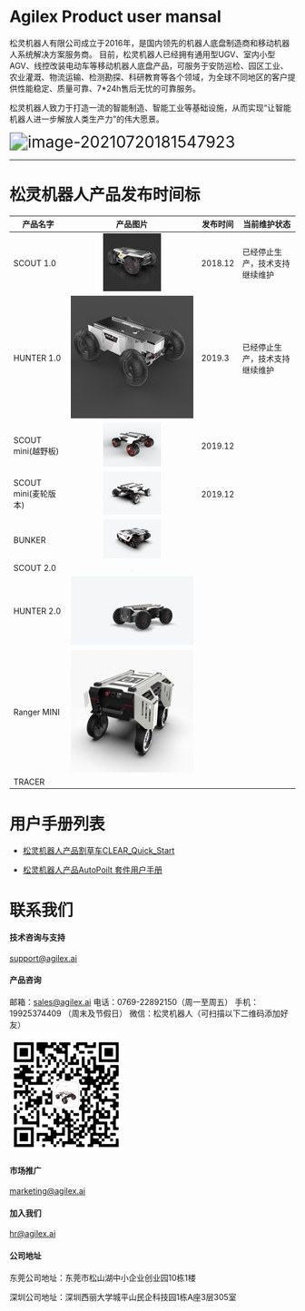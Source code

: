 # Agilex Product user mansal 

松灵机器人有限公司成立于2016年，是国内领先的机器人底盘制造商和移动机器人系统解决方案服务商。 目前，松灵机器人已经拥有通用型UGV、室内小型AGV、线控改装电动车等移动机器人底盘产品，可服务于安防巡检、园区工业、农业灌溉、物流运输、检测勘探、科研教育等各个领域，为全球不同地区的客户提供性能稳定、质量可靠、7*24h售后无忧的可靠服务。

松灵机器人致力于打造一流的智能制造、智能工业等基础设施，从而实现“让智能机器人进一步解放人类生产力”的伟大愿景。

<img src="https://github.com/agilexrobotics/agilex.io/blob/master/image/image-20210720181547923.png" alt="image-20210720181547923" style="zoom:200%;" />

------

# 松灵机器人产品发布时间标

| 产品名字             |                           产品图片                           | 发布时间 | 当前维护状态                   |
| -------------------- | :----------------------------------------------------------: | -------- | ------------------------------ |
| SCOUT 1.0            |   <img src="/image/SCOUT%201.0.png" style="zoom: 10%;" />    | 2018.12  | 已经停止生产，技术支持继续维护 |
| HUNTER 1.0           |     <img src="image/HUNTER1_0.png" style="zoom:80%;" />      | 2019.3   | 已经停止生产，技术支持继续维护 |
| SCOUT mini(越野板)   |   <img src="image/scout%20mini.png"  style="zoom:10%;" />    | 2019.12  |                                |
| SCOUT mini(麦轮版本) | <img src="image/scout%20mini_omni.png" style="zoom: 10%;" /> | 2019.12  |                                |
| BUNKER               | <img src="image/bunker.png" style="zoom: 10%;" /> |          |                                |
| SCOUT 2.0            | <img src="image/scout2.img"  style="zoom: 10%;" /> |          |                                |
| HUNTER 2.0           |        <img src="/image/hunter2.png" style="zoom:25%;" />         |          |                                |
| Ranger MINI          |      <img src="/image/rangermini.png"  style="zoom:25%;" />      |          |                                |
| TRACER               |                                                              |          |                                |







# 用户手册列表

* [松灵机器人产品割草车CLEAR_Quick_Start](https://agilexrobotics.gitbook.io/agilex/)

* [松灵机器人产品AutoPoilt 套件用户手册](https://agilexrobotics.gitbook.io/clear-yong-hu-shou-ce/)



# 联系我们

#### 技术咨询与支持

support@agilex.ai

#### 产品咨询

邮箱：sales@agilex.ai
电话：0769-22892150（周一至周五）
手机：19925374409  （周末及节假日）
微信：松灵机器人（可扫描以下二维码添加好友）

![image.png](/image/qr_code)



#### 市场推广

marketing@agilex.ai

#### 加入我们

hr@agilex.ai

#### 公司地址

东莞公司地址：东莞市松山湖中小企业创业园10栋1楼

深圳公司地址：深圳西丽大学城平山民企科技园1栋A座3层305室
